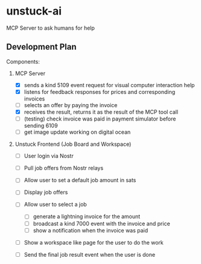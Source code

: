 # unstuck-ai
MCP Server to ask humans for help

## Development Plan

Components:

1. MCP Server

    - [x] sends a kind 5109 event request for visual computer interaction help
    - [x] listens for feedback responses for prices and corresponding invoices
    - [ ] selects an offer by paying the invoice
    - [x] receives the result, returns it as the result of the MCP tool call
    - [ ] (testing) check invoice was paid in payment simulator before sending 6109
    - [ ] get image update working on digital ocean

2. Unstuck Frontend (Job Board and Workspace)
    - [ ] User login via Nostr
    - [ ] Pull job offers from Nostr relays
    - [ ] Allow user to set a default job amount in sats
    - [ ] Display job offers
    - [ ] Allow user to select a job
        - [ ] generate a lightning invoice for the amount
        - [ ] broadcast a kind 7000 event with the invoice and price
        - [ ] show a notification when the invoice was paid
    - [ ] Show a workspace like page for the user to do the work
    - [ ] Send the final job result event when the user is done

 
